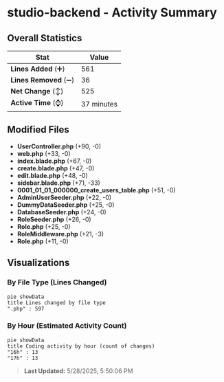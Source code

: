 # studio-backend - Activity Summary 

## Overall Statistics

| Stat                   | Value                                                             |
| ---------------------- | ----------------------------------------------------------------- |
| **Lines Added** (➕)   | 561                                          |
| **Lines Removed** (➖) | 36                                        |
| **Net Change** (↕)    | 525                |
| **Active Time** (⌚)   | 37 minutes |


## Modified Files
- **UserController.php** (+90, -0)
- **web.php** (+33, -0)
- **index.blade.php** (+67, -0)
- **create.blade.php** (+47, -0)
- **edit.blade.php** (+48, -0)
- **sidebar.blade.php** (+71, -33)
- **0001_01_01_000000_create_users_table.php** (+51, -0)
- **AdminUserSeeder.php** (+22, -0)
- **DummyDataSeeder.php** (+25, -0)
- **DatabaseSeeder.php** (+24, -0)
- **RoleSeeder.php** (+26, -0)
- **Role.php** (+25, -0)
- **RoleMiddleware.php** (+21, -3)
- **Role.php** (+11, -0)

## Visualizations

### By File Type (Lines Changed)

```mermaid
pie showData
title Lines changed by file type
".php" : 597
```

### By Hour (Estimated Activity Count)

```mermaid
pie showData
title Coding activity by hour (count of changes)
"16h" : 13
"17h" : 13
```


> **Last Updated:** 5/28/2025, 5:50:06 PM